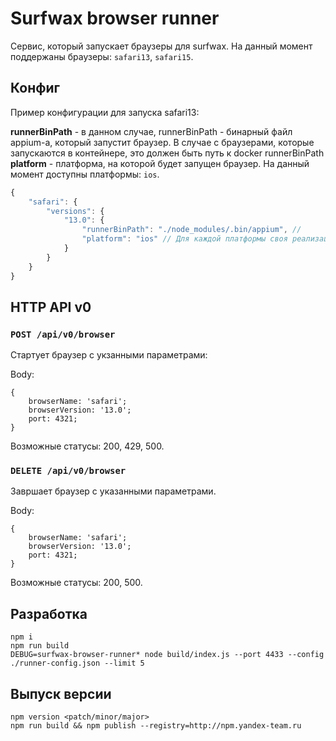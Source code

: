# Surfwax browser runner

Сервис, который запускает браузеры для surfwax. На данный момент поддержаны браузеры: `safari13`, `safari15`.

## Конфиг

Пример конфигурации для запуска safari13:

**runnerBinPath** - в данном случае, runnerBinPath - бинарный файл appium-а, который запустит браузер. В случае с браузерами, которые запускаются в контейнере, это должен быть путь к docker runnerBinPath
**platform** - платформа, на которой будет запущен браузер. На данный момент доступны платформы: `ios`.

```js
{
    "safari": {
        "versions": {
            "13.0": {
                "runnerBinPath": "./node_modules/.bin/appium", //
                "platform": "ios" // Для каждой платформы своя реализация раннера. На данный момент доступны платформы: `ios`
            }
        }
    }
}

```

## HTTP API v0

### `POST /api/v0/browser`
Стартует браузер с укзанными параметрами:

Body:
```
{
    browserName: 'safari';
    browserVersion: '13.0';
    port: 4321;
}
```

Возможные статусы: 200, 429, 500.

### `DELETE /api/v0/browser`

Завршает браузер с указанными параметрами.

Body:
```
{
    browserName: 'safari';
    browserVersion: '13.0';
    port: 4321;
}
```


Возможные статусы: 200, 500.

## Разработка
```
npm i
npm run build
DEBUG=surfwax-browser-runner* node build/index.js --port 4433 --config ./runner-config.json --limit 5
```

## Выпуск версии
```
npm version <patch/minor/major>
npm run build && npm publish --registry=http://npm.yandex-team.ru
```
